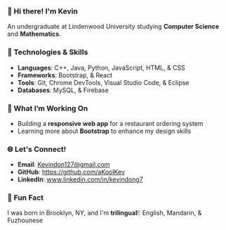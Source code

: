 ### 👋 Hi there! I'm Kevin  

An undergraduate at Lindenwood University studying **Computer Science** and **Mathematics**. 

### 🔧 Technologies & Skills  
- **Languages**: C++, Java, Python, JavaScript, HTML, & CSS
- **Frameworks**: Bootstrap, & React
- **Tools**: Git, Chrome DevTools, Visual Studio Code, & Eclipse
- **Databases**: MySQL, & Firebase  

### 🎯 What I’m Working On  
- Building a **responsive web app** for a restaurant ordering system  
- Learning more about **Bootstrap** to enhance my design skills  

### 🌐 Let's Connect!  
- **Email**: Kevindon127@gmail.com  
- **GitHub**: https://github.com/aKoolKev 
- **LinkedIn**: www.linkedin.com/in/kevindong7

### 🌟 Fun Fact  
I was born in Brooklyn, NY, and I'm **trilingual**!: English, Mandarin, & Fuzhounese

<!---
aKoolKev/aKoolKev is a ✨ special ✨ repository because its `README.md` (this file) appears on your GitHub profile.
You can click the Preview link to take a look at your changes.
--->
